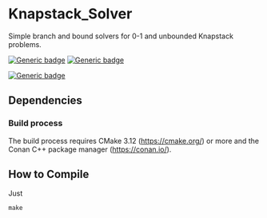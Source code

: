 # Knapstack_Solver

Simple branch and bound solvers for 0-1 and unbounded Knapstack problems.

[![Generic badge](https://img.shields.io/badge/C++-17-blue.svg?style=flat&logo=c%2B%2B)](https://en.cppreference.com/w/cpp/17)
[![Generic badge](https://img.shields.io/badge/CMake-3.12+-blue.svg?style=flat&logo=cmake)](https://cmake.org/cmake/help/latest/release/3.12.html)

[![Generic badge](https://img.shields.io/badge/license-Boost%20Software%20License-blue)](https://www.boost.org/users/license.html)

## Dependencies

### Build process
The build process requires CMake 3.12 (https://cmake.org/) or more and the Conan C++ package manager (https://conan.io/).

## How to Compile
Just

    make
    
